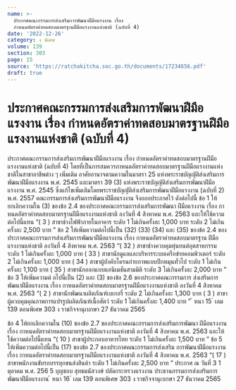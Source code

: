 ```yaml
---
name: >-
  ประกาศคณะกรรมการส่งเสริมการพัฒนาฝีมือแรงงาน เรื่อง
  กำหนดอัตราค่าทดสอบมาตรฐานฝีมือแรงงานแห่งชาติ (ฉบับที่ 4)
date: '2022-12-26'
category: ง พิเศษ
volume: 139
section: 303
page: 15
source: 'https://ratchakitcha.soc.go.th/documents/17234656.pdf'
draft: true
---
```


# ประกาศคณะกรรมการส่งเสริมการพัฒนาฝีมือแรงงาน เรื่อง กำหนดอัตราค่าทดสอบมาตรฐานฝีมือแรงงานแห่งชาติ (ฉบับที่ 4)

ประกาศคณะกรรมการส่งเสริมการพัฒนาฝีมือแรงงาน เรื่อง กำหนดอัตราค่าทดสอบมาตรฐานฝีมือแรงงานแห่งชาติ (ฉบับที่ 4) โดยที่เป็นการสมควรกาหนดอัตราค่าทดสอบมาตรฐานฝีมือแรงงานแห่งชาติในสาขาอาชีพต่าง ๆ เพิ่มเติม อาศัยอานาจตามความในมาตรา 25 แห่งพระราชบัญญัติส่งเสริมการพัฒนาฝีมือแรงงาน พ.ศ. 2545 และมาตรา 39 (3) แห่งพระราชบัญญัติส่งเสริมการพัฒนาฝีมือแรงงาน พ.ศ. 2545 ซึ่งแก้ไขเพิ่มเติมโดยพระราชบัญญัติส่งเสริมการพัฒนาฝีมือแรงงาน (ฉบับที่ 2) พ.ศ. 2557 คณะกรรมการส่งเสริมการพัฒนาฝีมือแรงงาน จึงออกประกาศไว้ ดังต่อไปนี้ ข้อ 1 ให้ยกเลิกความใน (3) ของข้อ 2.4 ของประกาศคณะกรรมการส่งเสริมการพัฒนา ฝีมือแรงงาน เรื่อง กาหนดอัตราค่าทดสอบมาตรฐานฝีมือแรงงานแห่งชาติ ลงวันที่ 4 สิงหาคม พ.ศ. 2563 และให้ใช้ความต่อไปนี้แทน “( 3 ) สาขาช่างไฟฟ้าภายในอาคาร ระดับ 1 ไม่เกินครั้งละ 1,000 บาท ระดับ 2 ไม่เกินครั้งละ 2,500 บาท ” ข้อ 2 ให้เพิ่มความต่อไปนี้เป็น (32) (33) (34) และ (35) ของข้อ 2.4 ของประกาศคณะกรรมการส่งเสริมการพัฒนาฝีมือแรงงาน เรื่อง กาหนดอัตราค่าทดสอบมาตรฐาน ฝีมือแรงงานแห่งชาติ ลงวันที่ 4 สิงหาคม พ.ศ. 2563 “( 32 ) สาขาช่างควบคุมหุ่นยนต์อุตสาหกรรม ระดับ 1 ไม่เกินครั้งละ 1,000 บาท ( 33 ) สาขานักดูแลและบริหารระบบเครือข่ายคอมพิวเตอร์ ระดับ 2 ไม่เกินครั้งละ 1,000 บาท ( 34 ) สาขาผู้บังคับโดรนถ่ายภาพแบบปีกหมุนทั่วไป ระดับ 1 ไม่เกินครั้งละ 1,100 บาท ( 35 ) สาขานักออกแบบแอนิเมชันสามมิติ ระดับ 3 ไม่เกินครั้งละ 2,000 บาท ” ข้อ 3 ให้เพิ่มความต่ อไปนี้เป็น (2) และ (3) ของข้อ 2.6 ของประกาศคณะกรรมการ ส่งเสริมการพัฒนาฝีมือแรงงาน เรื่อง กาหนดอัตราค่าทดสอบมาตรฐานฝีมือแรงงานแห่งชาติ ลงวันที่ 4 สิงหาคม พ.ศ. 2563 “( 2 ) สาขานักพัฒนาผลิตภัณฑ์เบเกอรี่ ระดับ 2 ไม่เกินครั้งละ 1,300 บาท ( 3 ) สาขาผู้ควบคุมคุณภาพการแปรรูปผลิตภัณฑ์เนื้อสัตว์ ระดับ 1 ไม่เกินครั้งละ 1,400 บาท ” ้ หนา 15 ่ เลม 139 ตอนพิเศษ 303 ง ราชกิจจานุเบกษา 27 ธันวาคม 2565

ข้อ 4 ให้ยกเลิกความใน (10) ของข้อ 2.7 ของประกาศคณะกรรมการส่งเสริมการพัฒนา ฝีมือแรงงาน เรื่อง กาหนดอัตราค่าทดสอบมาตรฐานฝีมือแรงงานแห่งชาติ ลงวันที่ 4 สิงหาคม พ.ศ. 2563 และให้ใช้ความต่อไปนี้แทน “( 10 ) สาขาผู้ประกอบอาหารไทย ระดับ 1 ไม่เกินครั้งละ 1,500 บาท ” ข้อ 5 ให้เพิ่มความต่อไปนี้เป็น (17) ของข้อ 2.7 ของประกาศคณะกรรมการส่งเสริม การพัฒนาฝีมือแรงงาน เรื่อง กาหนดอัตราค่าทดสอบมาตรฐานฝีมือแรงงานแห่งชาติ ลงวันที่ 4 สิงหาคม พ.ศ. 2563 “( 17 ) สาขาพนักงานขับรถบรรทุกขนส่งสินค้า ระดับ 1 ไม่เกินครั้งละ 2,500 บาท ” ประกาศ ณ วันที่ 3 1 ตุลาคม พ.ศ. 256 5 บุญชอบ สุทธมนัสวงษ์ ปลัดกระทรวงแรงงาน ประธานกรรมการส่งเสริมการพัฒนาฝีมือแรงงาน ้ หนา 16 ่ เลม 139 ตอนพิเศษ 303 ง ราชกิจจานุเบกษา 27 ธันวาคม 2565
